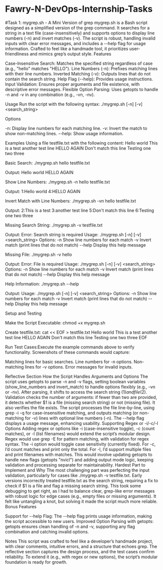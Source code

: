# Fawry-N-DevOps-Internship-Tasks

#Task 1: mygrep.sh - A Mini Version of grep
mygrep.sh is a Bash script designed as a simplified version of the grep command. It searches for a string in a text file (case-insensitively) and supports options to display line numbers (-n) and invert matches (-v). The script is robust, handling invalid inputs with clear error messages, and includes a --help flag for usage information. Crafted to feel like a handmade tool, it prioritizes user-friendliness and mimics grep’s output style.
Features

Case-Insensitive Search: Matches the specified string regardless of case (e.g., "hello" matches "HELLO").
Line Numbers (-n): Prefixes matching lines with their line numbers.
Inverted Matching (-v): Outputs lines that do not contain the search string.
Help Flag (--help): Provides usage instructions.
Input Validation: Ensures proper arguments and file existence, with descriptive error messages.
Flexible Option Parsing: Uses getopts to handle -n and -v in any combination (e.g., -vn, -nv).

Usage
Run the script with the following syntax:
./mygrep.sh [-n] [-v] <search_string> <file>

Options

-n: Display line numbers for each matching line.
-v: Invert the match to show non-matching lines.
--help: Show usage information.

Examples
Using a file testfile.txt with the following content:
Hello world
This is a test
another test line
HELLO AGAIN
Don't match this line
Testing one two three


Basic Search:
./mygrep.sh hello testfile.txt

Output:
Hello world
HELLO AGAIN


Show Line Numbers:
./mygrep.sh -n hello testfile.txt

Output:
1:Hello world
4:HELLO AGAIN


Invert Match with Line Numbers:
./mygrep.sh -vn hello testfile.txt

Output:
2:This is a test
3:another test line
5:Don't match this line
6:Testing one two three


Missing Search String:
./mygrep.sh -v testfile.txt

Output:
Error: Search string is required
Usage: ./mygrep.sh [-n] [-v] <search_string> <file>
Options:
  -n    Show line numbers for each match
  -v    Invert match (print lines that do not match)
  --help Display this help message


Missing File:
./mygrep.sh -v hello

Output:
Error: File is required
Usage: ./mygrep.sh [-n] [-v] <search_string> <file>
Options:
  -n    Show line numbers for each match
  -v    Invert match (print lines that do not match)
  --help Display this help message


Help Information:
./mygrep.sh --help

Output:
Usage: ./mygrep.sh [-n] [-v] <search_string> <file>
Options:
  -n    Show line numbers for each match
  -v    Invert match (print lines that do not match)
  --help Display this help message



Setup and Testing

Make the Script Executable:
chmod +x mygrep.sh


Create testfile.txt:
cat << EOF > testfile.txt
Hello world
This is a test
another test line
HELLO AGAIN
Don't match this line
Testing one two three
EOF


Run Test Cases:Execute the example commands above to verify functionality. Screenshots of these commands would capture:

Matching lines for basic searches.
Line numbers for -n options.
Non-matching lines for -v options.
Error messages for invalid inputs.



Reflective Section
How the Script Handles Arguments and Options
The script uses getopts to parse -n and -v flags, setting boolean variables (show_line_numbers and invert_match) to handle options flexibly (e.g., -vn or -nv). After parsing, it shifts to access the search string ($1) and file ($2). Validation checks the number of arguments: if fewer than two are provided, it detects whether $1 is a file (missing search string) or not (missing file). It also verifies the file exists. The script processes the file line-by-line, using grep -i -q for case-insensitive matching, and outputs matching (or non-matching for -v) lines with optional line numbers (-n). The --help flag displays a usage message, enhancing usability.
Supporting Regex or -i/-c/-l Options
Adding regex or options like -i (case-insensitive toggle), -c (count matches), or -l (list filenames) would extend the script’s modular design. Regex would use grep -E for pattern matching, with validation for regex syntax. The -i option would toggle case sensitivity (currently fixed). For -c, I’d count matches and print only the total. For -l, I’d support multiple files and print filenames with matches. This would involve updating getopts to handle new flags (getopts "nvicl") and adding output mode logic, keeping validation and processing separate for maintainability.
Hardest Part to Implement and Why
The most challenging part was perfecting the input validation, particularly for cases like ./mygrep.sh -v testfile.txt. Early versions incorrectly treated testfile.txt as the search string, requiring a fix to check if $1 is a file and flag a missing search string. This took some debugging to get right, as I had to balance clear, grep-like error messages with robust logic for edge cases (e.g., empty files or missing arguments). It felt like untangling a knot, but solving it made the script much more reliable.
Bonus Features

Support for --help Flag: The --help flag prints usage information, making the script accessible to new users.
Improved Option Parsing with getopts: getopts ensures clean handling of -n and -v, supporting any flag combination and catching invalid options.

Notes
This script was crafted to feel like a developer’s handmade project, with clear comments, intuitive errors, and a structure that echoes grep. The reflective section captures the design process, and the test cases confirm reliability. To extend it (e.g., with regex or new options), the script’s modular foundation is ready for growth.
